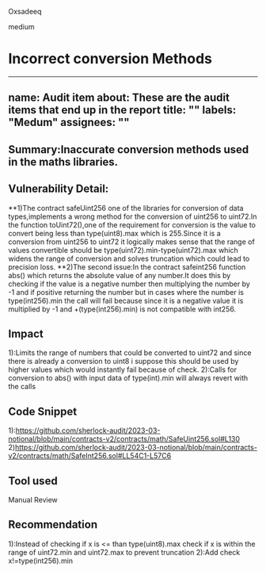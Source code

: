Oxsadeeq

medium

# Incorrect conversion Methods

---
name: Audit item
about: These are the audit items that end up in the report
title: ""
labels: "Medum"
assignees: ""
---

## Summary:Inaccurate conversion methods used  in the maths libraries.

## Vulnerability Detail:
**1)The contract safeUint256 one of the libraries for conversion of data types,implements a wrong method for the conversion of uint256 to uint72.In the function toUint72(),one of the requirement for conversion is the value to convert being less than type(uint8).max which is 255.Since it is a conversion from uint256 to uint72 it logically makes sense that  the range of values convertible should be type(uint72).min-type(uint72).max which widens the range of conversion and  solves truncation  which could lead to precision loss.
**2)The second issue:In the contract safeint256 function abs() which returns the absolute value of any number.It does this by checking if the value is a negative number then multiplying the number by -1 and if positive returning the number but in cases where the number is type(int256).min the call will fail because since it is a negative value it is multiplied by -1 and +(type(int256).min) is not compatible with int256.

## Impact
1):Limits the range of numbers that could be converted to uint72 and since there is already a conversion to uint8 i suppose this should be used by higher values which would instantly fail because of check.
2):Calls for conversion to abs() with input data of type(int).min will always revert with the calls 
## Code Snippet
1):https://github.com/sherlock-audit/2023-03-notional/blob/main/contracts-v2/contracts/math/SafeUint256.sol#L130
2)https://github.com/sherlock-audit/2023-03-notional/blob/main/contracts-v2/contracts/math/SafeInt256.sol#LL54C1-L57C6

## Tool used

Manual Review

## Recommendation
1):Instead of checking if x is <= than type(uint8).max check if x is within the range of uint72.min and uint72.max to prevent truncation
2):Add check x!=type(int256).min